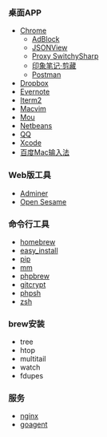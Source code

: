 ### 桌面APP
+ [Chrome](http://www.google.com/mac/)
  + [AdBlock](https://chrome.google.com/webstore/detail/adblock/gighmmpiobklfepjocnamgkkbiglidom)
  + [JSONView](https://chrome.google.com/webstore/detail/jsonview/chklaanhfefbnpoihckbnefhakgolnmc)
  + [Proxy SwitchySharp](https://chrome.google.com/webstore/detail/proxy-switchysharp/dpplabbmogkhghncfbfdeeokoefdjegm)
  + [印象笔记·剪藏](https://chrome.google.com/webstore/detail/evernote-web-clipper/pioclpoplcdbaefihamjohnefbikjilc)
  + [Postman](https://chrome.google.com/webstore/detail/postman-rest-client/fdmmgilgnpjigdojojpjoooidkmcomcm)
+ [Dropbox](https://www.dropbox.com/install2)
+ [Evernote](http://evernote.com/intl/zh-cn/download/)
+ [Iterm2](http://www.iterm2.com/#/section/home)
+ [Macvim](https://code.google.com/p/macvim/)
+ [Mou](http://mouapp.com/)
+ [Netbeans](https://netbeans.org/downloads/)
+ [QQ](http://im.qq.com/macqq/)
+ [Xcode](https://developer.apple.com/xcode/)
+ [百度Mac输入法](http://shouji.baidu.com/input/mac.html)

### Web版工具
+ [Adminer](http://www.adminer.org/)
+ [Open Sesame](https://github.com/liuxd/open-sesame/releases)

### 命令行工具
+ [homebrew](http://brew.sh/)
+ [easy_install](http://pythonhosted.org/distribute/easy_install.html)
+ [pip](https://pypi.python.org/pypi/pip)
+ [mm](https://github.com/liuxd/miao-miao/releases)
+ [phpbrew](https://github.com/c9s/phpbrew)
+ [gitcrypt](https://github.com/liuxd/git-encrypt)
+ [phpsh](https://github.com/liuxd/phpsh)
+ [zsh](http://www.zsh.org/)

### brew安装
+ tree
+ htop
+ multitail
+ watch
+ fdupes

### 服务
+ [nginx](http://nginx.org/en/download.html)
+ [goagent](https://code.google.com/p/goagent/)
